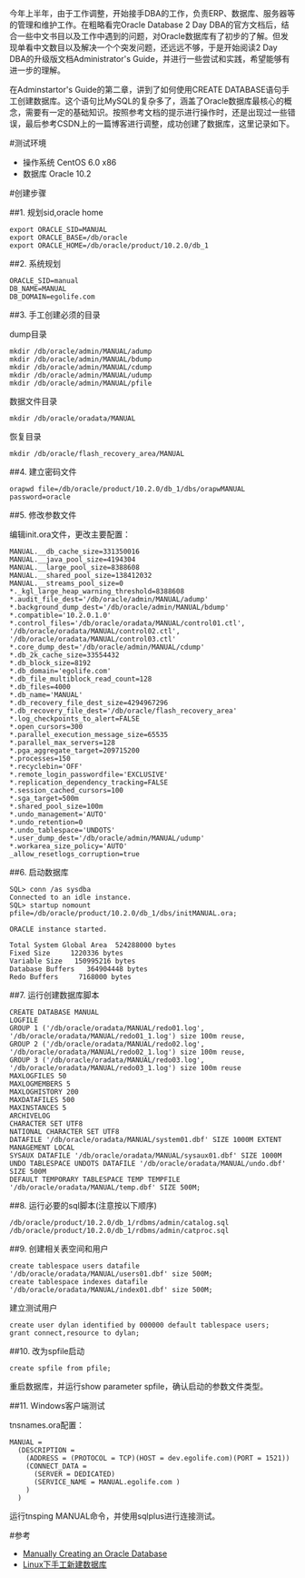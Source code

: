 今年上半年，由于工作调整，开始接手DBA的工作，负责ERP、数据库、服务器等的管理和维护工作。在粗略看完Oracle Database 2 Day DBA的官方文档后，结合一些中文书目以及工作中遇到的问题，对Oracle数据库有了初步的了解。但发现单看中文数目以及解决一个个突发问题，还远远不够，于是开始阅读2 Day DBA的升级版文档Administrator's Guide，并进行一些尝试和实践，希望能够有进一步的理解。

在Adminstartor's Guide的第二章，讲到了如何使用CREATE DATABASE语句手工创建数据库。这个语句比MySQL的复杂多了，涵盖了Oracle数据库最核心的概念，需要有一定的基础知识。按照参考文档的提示进行操作时，还是出现过一些错误，最后参考CSDN上的一篇博客进行调整，成功创建了数据库，这里记录如下。

#测试环境

* 操作系统 CentOS 6.0 x86
* 数据库	  Oracle 10.2

#创建步骤

##1. 规划sid,oracle home

	export ORACLE_SID=MANUAL
	export ORACLE_BASE=/db/oracle
	export ORACLE_HOME=/db/oracle/product/10.2.0/db_1

##2. 系统规划

	ORACLE_SID=manual
	DB_NAME=MANUAL
	DB_DOMAIN=egolife.com

##3. 手工创建必须的目录

dump目录
	
	mkdir /db/oracle/admin/MANUAL/adump
	mkdir /db/oracle/admin/MANUAL/bdump
	mkdir /db/oracle/admin/MANUAL/cdump
	mkdir /db/oracle/admin/MANUAL/udump
	mkdir /db/oracle/admin/MANUAL/pfile

数据文件目录

	mkdir /db/oracle/oradata/MANUAL


恢复目录
	
	mkdir /db/oracle/flash_recovery_area/MANUAL



##4. 建立密码文件

	orapwd file=/db/oracle/product/10.2.0/db_1/dbs/orapwMANUAL password=oracle


##5. 修改参数文件

编辑init.ora文件，更改主要配置：

	MANUAL.__db_cache_size=331350016
	MANUAL.__java_pool_size=4194304
	MANUAL.__large_pool_size=8388608
	MANUAL.__shared_pool_size=138412032
	MANUAL.__streams_pool_size=0
	*._kgl_large_heap_warning_threshold=8388608
	*.audit_file_dest='/db/oracle/admin/MANUAL/adump'
	*.background_dump_dest='/db/oracle/admin/MANUAL/bdump'
	*.compatible='10.2.0.1.0'
	*.control_files='/db/oracle/oradata/MANUAL/control01.ctl',
	'/db/oracle/oradata/MANUAL/control02.ctl',
	'/db/oracle/oradata/MANUAL/control03.ctl'
	*.core_dump_dest='/db/oracle/admin/MANUAL/cdump'
	*.db_2k_cache_size=33554432
	*.db_block_size=8192
	*.db_domain='egolife.com'
	*.db_file_multiblock_read_count=128
	*.db_files=4000
	*.db_name='MANUAL'
	*.db_recovery_file_dest_size=4294967296
	*.db_recovery_file_dest='/db/oracle/flash_recovery_area'
	*.log_checkpoints_to_alert=FALSE
	*.open_cursors=300
	*.parallel_execution_message_size=65535
	*.parallel_max_servers=128
	*.pga_aggregate_target=209715200
	*.processes=150
	*.recyclebin='OFF'
	*.remote_login_passwordfile='EXCLUSIVE'
	*.replication_dependency_tracking=FALSE
	*.session_cached_cursors=100
	*.sga_target=500m
	*.shared_pool_size=100m
	*.undo_management='AUTO'
	*.undo_retention=0
	*.undo_tablespace='UNDOTS'
	*.user_dump_dest='/db/oracle/admin/MANUAL/udump'
	*.workarea_size_policy='AUTO'
	_allow_resetlogs_corruption=true


##6. 启动数据库

	SQL> conn /as sysdba
	Connected to an idle instance.
	SQL> startup nomount pfile=/db/oracle/product/10.2.0/db_1/dbs/initMANUAL.ora;
	
	ORACLE instance started.
	
	Total System Global Area  524288000 bytes
	Fixed Size     1220336 bytes
	Variable Size   150995216 bytes
	Database Buffers   364904448 bytes
	Redo Buffers     7168000 bytes


##7. 运行创建数据库脚本

	CREATE DATABASE MANUAL
	LOGFILE
	GROUP 1 ('/db/oracle/oradata/MANUAL/redo01.log',
	'/db/oracle/oradata/MANUAL/redo01_1.log') size 100m reuse,
	GROUP 2 ('/db/oracle/oradata/MANUAL/redo02.log',
	'/db/oracle/oradata/MANUAL/redo02_1.log') size 100m reuse,
	GROUP 3 ('/db/oracle/oradata/MANUAL/redo03.log',
	'/db/oracle/oradata/MANUAL/redo03_1.log') size 100m reuse
	MAXLOGFILES 50
	MAXLOGMEMBERS 5
	MAXLOGHISTORY 200
	MAXDATAFILES 500
	MAXINSTANCES 5
	ARCHIVELOG
	CHARACTER SET UTF8
	NATIONAL CHARACTER SET UTF8
	DATAFILE '/db/oracle/oradata/MANUAL/system01.dbf' SIZE 1000M EXTENT MANAGEMENT LOCAL
	SYSAUX DATAFILE '/db/oracle/oradata/MANUAL/sysaux01.dbf' SIZE 1000M
	UNDO TABLESPACE UNDOTS DATAFILE '/db/oracle/oradata/MANUAL/undo.dbf' SIZE 500M
	DEFAULT TEMPORARY TABLESPACE TEMP TEMPFILE '/db/oracle/oradata/MANUAL/temp.dbf' SIZE 500M;


##8. 运行必要的sql脚本(注意按以下顺序)

	/db/oracle/product/10.2.0/db_1/rdbms/admin/catalog.sql
	/db/oracle/product/10.2.0/db_1/rdbms/admin/catproc.sql


##9. 创建相关表空间和用户
	
	create tablespace users datafile '/db/oracle/oradata/MANUAL/users01.dbf' size 500M;
	create tablespace indexes datafile '/db/oracle/oradata/MANUAL/index01.dbf' size 500M;

建立测试用户

	create user dylan identified by 000000 default tablespace users;
	grant connect,resource to dylan;

##10. 改为spfile启动

	create spfile from pfile;
重启数据库，并运行show parameter spfile，确认启动的参数文件类型。


##11. Windows客户端测试

tnsnames.ora配置：

	MANUAL =
	  (DESCRIPTION =
	    (ADDRESS = (PROTOCOL = TCP)(HOST = dev.egolife.com)(PORT = 1521))
	    (CONNECT_DATA =
	      (SERVER = DEDICATED)
	      (SERVICE_NAME = MANUAL.egolife.com )
	    )
	  )

运行tnsping MANUAL命令，并使用sqlplus进行连接测试。

#参考

* [Manually Creating an Oracle Database](http://docs.oracle.com/cd/B19306_01/server.102/b14231/create.htm#sthref220)
* [Linux下手工新建数据库](http://blog.csdn.net/tianlesoftware/article/details/4680213)